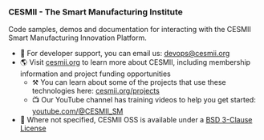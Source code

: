 ### CESMII - The Smart Manufacturing Institute

Code samples, demos and documentation for interacting with the CESMII Smart Manufacturing Innovation Platform.

- 💬 For developer support, you can email us: [devops@cesmii.org](mailto:devops@cesmii.org)
- 🌎 Visit [cesmii.org](https://www.cesmii.org) to learn more about CESMII, including membership information and project funding opportunities
  - ⚒️ You can learn about some of the projects that use these technologies here: [cesmii.org/projects](https://www.cesmii.org/projects)
  - 📺 Our YouTube channel has training videos to help you get started: [youtube.com/@CESMII_SM](https://youtube.com/@CESMII_SM)
- 📃 Where not specified, CESMII OSS is available under a [BSD 3-Clause License](https://github.com/cesmii/ProfileDesigner/blob/main/LICENSE)

